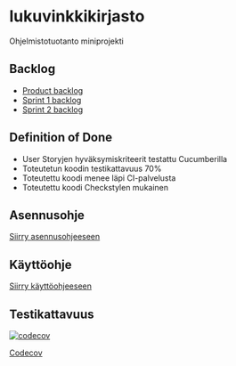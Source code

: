 # lukuvinkkikirjasto
Ohjelmistotuotanto miniprojekti

## Backlog
* [Product backlog](https://docs.google.com/spreadsheets/d/1y8Mbxg-VIHm2P-DQm900TaQu5d_xlWhSPXYXhAs9CT0/edit#gid=0)
* [Sprint 1 backlog](https://docs.google.com/spreadsheets/d/1y8Mbxg-VIHm2P-DQm900TaQu5d_xlWhSPXYXhAs9CT0/edit#gid=581813755)
* [Sprint 2 backlog](https://docs.google.com/spreadsheets/d/1y8Mbxg-VIHm2P-DQm900TaQu5d_xlWhSPXYXhAs9CT0/edit#gid=1810371135)

## Definition of Done
* User Storyjen hyväksymiskriteerit testattu Cucumberilla
* Toteutetun koodin testikattavuus 70%
* Toteutettu koodi menee läpi CI-palvelusta
* Toteutettu koodi Checkstylen mukainen

## Asennusohje
[Siirry asennusohjeeseen](https://github.com/matiastamsi/lukuvinkkikirjasto/blob/main/dokumentaatio/asennusohje.md)

## Käyttöohje
[Siirry käyttöohjeeseen](https://github.com/matiastamsi/lukuvinkkikirjasto/blob/main/dokumentaatio/kayttoohje.md)

## Testikattavuus
[![codecov](https://codecov.io/gh/matiastamsi/lukuvinkkikirjasto/branch/main/graph/badge.svg?token=43YRU3O85I)](https://codecov.io/gh/matiastamsi/lukuvinkkikirjasto)

[Codecov](https://app.codecov.io/gh/matiastamsi/lukuvinkkikirjasto/)

